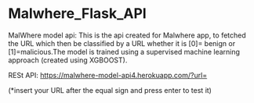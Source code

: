# Malwhere_Flask_API
MalWhere model api: 
This is the api created for Malwhere app, to fetched the URL which then be classified by a URL whether it is [0]= benign or [1]=malicious.The model is trained using a supervised machine learning approach (created using XGBOOST).

RESt API:
https://malwhere-model-api4.herokuapp.com/?url=

(*insert your URL after the equal sign and press enter to test it)
